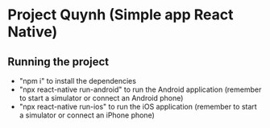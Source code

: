 # Project Quynh (Simple app React Native)

## Running the project

- "npm i" to install the dependencies
- "npx react-native run-android" to run the Android application (remember to start a simulator or connect an Android phone)
- "npx react-native run-ios" to run the iOS application (remember to start a simulator or connect an iPhone phone)
